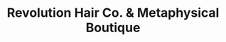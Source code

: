 ---
title: "Revolution Hair Co. & Metaphysical Boutique"
url: /temple-terrace/revolution-hair-co-and-metaphysical-boutique/
shop: hairdresser
---